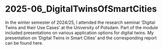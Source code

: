 # 2025-06_DigitalTwinsOfSmartCities

In the winter semester of 2024/25, I attended the research seminar ‘Digital Twins and their Use Cases’ at the University of Potsdam. Part of the module included presentations on various application options for digital twins. My presentation on ‘Digital Twins in Smart Cities’ and the corresponding report can be found here.
